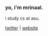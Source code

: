### yo, i'm mrinaal.

i study cs at asu.

<a href="https://x.com/aroramri">twitter</a> | <a href="https://aroramrinaal.com">website</a>
